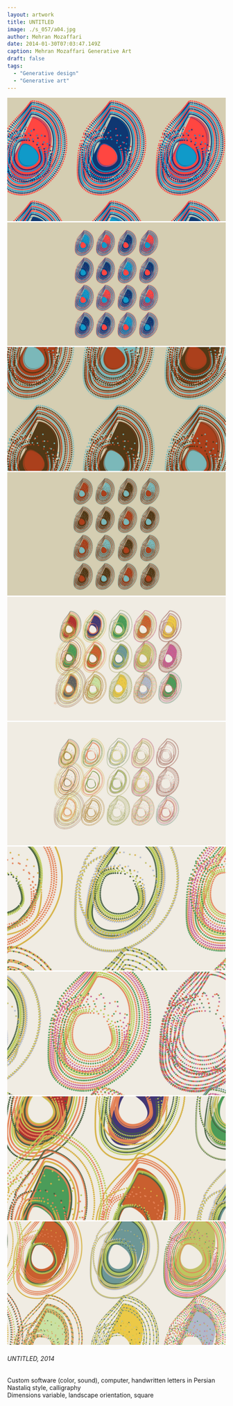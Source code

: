 ```yaml
---
layout: artwork
title: UNTITLED
image: ./s_057/a04.jpg
author: Mehran Mozaffari
date: 2014-01-30T07:03:47.149Z
caption: Mehran Mozaffari Generative Art
draft: false
tags: 
  - "Generative design"
  - "Generative art"
---
```


![UNTITLED - Mehran Mozaffari Generative Art](./s_057/a01.jpg)
![UNTITLED - Mehran Mozaffari Generative Art](./s_057/a02.jpg)
![UNTITLED - Mehran Mozaffari Generative Art](./s_057/a03.jpg)
![UNTITLED - Mehran Mozaffari Generative Art](./s_057/a04.jpg)
![UNTITLED - Mehran Mozaffari Generative Art](./s_057/a05.jpg) 
![UNTITLED - Mehran Mozaffari Generative Art](./s_057/a06.jpg)
![UNTITLED - Mehran Mozaffari Generative Art](./s_057/a07.jpg)
![UNTITLED - Mehran Mozaffari Generative Art](./s_057/a08.jpg)
![UNTITLED - Mehran Mozaffari Generative Art](./s_057/a09.jpg)
![UNTITLED - Mehran Mozaffari Generative Art](./s_057/a10.jpg)


###### UNTITLED, 2014
Custom software (color, sound), computer, handwritten letters in Persian Nastaliq style, calligraphy <br>
Dimensions variable, landscape orientation, square